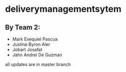 # deliverymanagementsytem
## By Team 2:

+ Mark Exequiel Pascua
+ Justine Byron Aler
+ Jobart Josafat
+ Jahn Andrei De Guzman

all updates are in master branch